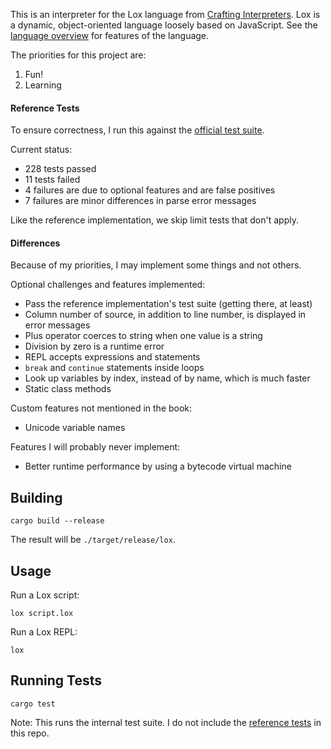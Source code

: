 This is an interpreter for the Lox language from
[Crafting Interpreters](https://www.craftinginterpreters.com/).  Lox is a
dynamic, object-oriented language loosely based on JavaScript.  See the
[language overview](https://www.craftinginterpreters.com/the-lox-language.html)
for features of the language.

The priorities for this project are:

1. Fun!
2. Learning

#### Reference Tests

To ensure correctness, I run this against the [official test suite](https://github.com/munificent/craftinginterpreters/tree/master/test).

Current status:

- 228 tests passed
- 11 tests failed
- 4 failures are due to optional features and are false positives
- 7 failures are minor differences in parse error messages

Like the reference implementation, we skip limit tests that don't apply.

#### Differences

Because of my priorities, I may implement some things and not others.

Optional challenges and features implemented:

- Pass the reference implementation's test suite (getting there, at least)
- Column number of source, in addition to line number, is displayed in error messages
- Plus operator coerces to string when one value is a string
- Division by zero is a runtime error
- REPL accepts expressions and statements
- `break` and `continue` statements inside loops
- Look up variables by index, instead of by name, which is much faster
- Static class methods

Custom features not mentioned in the book:

- Unicode variable names

Features I will probably never implement:

- Better runtime performance by using a bytecode virtual machine

## Building

```shell
cargo build --release
```

The result will be `./target/release/lox`.

## Usage

Run a Lox script:

```shell
lox script.lox
```

Run a Lox REPL:

```shell
lox
```

## Running Tests

```shell
cargo test
```

Note: This runs the internal test suite.  I do not include the
[reference tests](https://github.com/munificent/craftinginterpreters/tree/master/test)
in this repo.
